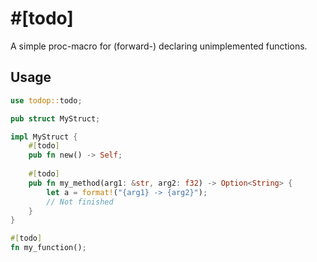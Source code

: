 # #[todo]
A simple proc-macro for (forward-) declaring unimplemented functions.

## Usage
```rust
use todop::todo;

pub struct MyStruct;

impl MyStruct {
    #[todo]
    pub fn new() -> Self;
    
    #[todo]
    pub fn my_method(arg1: &str, arg2: f32) -> Option<String> {
        let a = format!("{arg1} -> {arg2}");
        // Not finished
    }
}

#[todo]
fn my_function();
```
